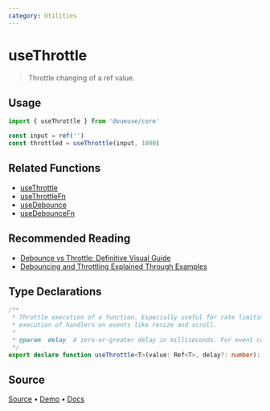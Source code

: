 ```yaml
---
category: Utilities
---
```


<!--DEMO_STARTS-->
<script setup>
import Demo from './demo.vue'
</script>
<DemoContainer><Demo/></DemoContainer>
<!--DEMO_ENDS-->

<!--HEAD_STARTS--><!--HEAD_ENDS-->


# useThrottle

> Throttle changing of a ref value.

## Usage

```js
import { useThrottle } from '@vueuse/core'

const input = ref('')
const throttled = useThrottle(input, 1000)
```

## Related Functions

- [useThrottle](https://vueuse.js.org/?path=/story/utilities--usethrottle)
- [useThrottleFn](https://vueuse.js.org/?path=/story/utilities--usethrottlefn)
- [useDebounce](https://vueuse.js.org/?path=/story/utilities--usedebounce)
- [useDebounceFn](https://vueuse.js.org/?path=/story/utilities--usedebouncefn)

## Recommended Reading

- [Debounce vs Throttle: Definitive Visual Guide](https://redd.one/blog/debounce-vs-throttle)
- [Debouncing and Throttling Explained Through Examples](https://css-tricks.com/debouncing-throttling-explained-examples/)


<!--FOOTER_STARTS-->
## Type Declarations

```typescript
/**
 * Throttle execution of a function. Especially useful for rate limiting
 * execution of handlers on events like resize and scroll.
 *
 * @param  delay  A zero-or-greater delay in milliseconds. For event callbacks, values around 100 or 250 (or even higher) are most useful.
 */
export declare function useThrottle<T>(value: Ref<T>, delay?: number): Ref<T>
```

## Source

[Source](https://github.com/antfu/vueuse/blob/master/packages/shared/useThrottle/index.ts) • [Demo](https://github.com/antfu/vueuse/blob/master/packages/shared/useThrottle/demo.vue) • [Docs](https://github.com/antfu/vueuse/blob/master/packages/shared/useThrottle/index.md)


<!--FOOTER_ENDS-->